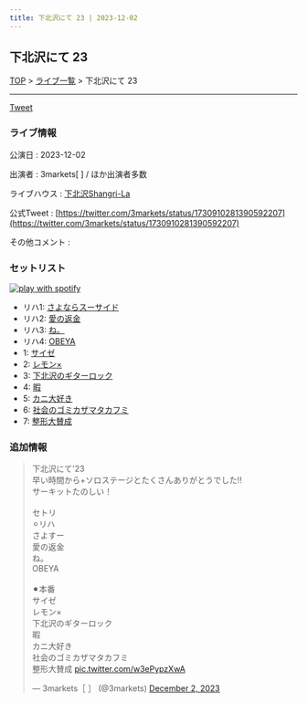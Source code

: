 ```yaml
---
title: 下北沢にて 23 | 2023-12-02
---
```

## 下北沢にて 23

[TOP](/setlist/) > [ライブ一覧](lives.html) > 下北沢にて 23

___

<a href="https://twitter.com/share?ref_src=twsrc%5Etfw" data-text="3markets[ ]セットリスト > 下北沢にて 23" class="twitter-share-button" data-via="3markets" data-hashtags="3markets" data-related="3markets" data-show-count="false">Tweet</a>

### ライブ情報

公演日
:    2023-12-02

出演者
:    3markets[ ] / ほか出演者多数

ライブハウス
:    [下北沢Shangri-La](livehouse012.html)

公式Tweet
:    [https://twitter.com/3markets/status/1730910281390592207](https://twitter.com/3markets/status/1730910281390592207)

その他コメント
:    

### セットリスト


[![play with spotify](images/spotify-icon.png)](https://open.spotify.com/playlist/0Vz0rPeWthbkLjFdCeDmBB)



*  リハ1: [さよならスーサイド](song013.html)
*  リハ2: [愛の返金](song012.html)
*  リハ3: [ね。](song076.html)
*  リハ4: [OBEYA](song021.html)
*  1: [サイゼ](song004.html)
*  2: [レモン×](song003.html)
*  3: [下北沢のギターロック](song015.html)
*  4: [暇](song040.html)
*  5: [カニ大好き](song079.html)
*  6: [社会のゴミカザマタカフミ](song002.html)
*  7: [整形大賛成](song005.html)


### 追加情報



<blockquote class="twitter-tweet"><p lang="ja" dir="ltr">下北沢にて&#39;23<br>早い時間から+ソロステージとたくさんありがとうでした‼️<br>サーキットたのしい！<br><br>セトリ<br>⚪︎リハ<br>さよすー<br>愛の返金<br>ね。<br>OBEYA<br><br>⚫︎本番<br>サイゼ<br>レモン×<br>下北沢のギターロック<br>暇<br>カニ大好き<br>社会のゴミカザマタカフミ<br>整形大賛成 <a href="https://t.co/w3ePypzXwA">pic.twitter.com/w3ePypzXwA</a></p>&mdash; 3markets［ ］ (@3markets) <a href="https://twitter.com/3markets/status/1730910281390592207?ref_src=twsrc%5Etfw">December 2, 2023</a></blockquote>
<script async src="https://platform.twitter.com/widgets.js" charset="utf-8"></script>




<script async src="https://platform.twitter.com/widgets.js" charset="utf-8"></script>